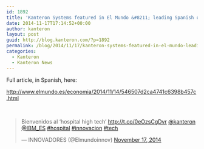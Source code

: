 ```yaml
---
id: 1892
title: 'Kanteron Systems featured in El Mundo &#8211; leading Spanish online information site and newspaper'
date: 2014-11-17T17:14:52+00:00
author: kanteron
layout: post
guid: http://blog.kanteron.com/?p=1892
permalink: /blog/2014/11/17/kanteron-systems-featured-in-el-mundo-leading-spanish-online-information-site-and-newspaper/
categories:
  - Kanteron
  - Kanteron News
---
```

Full article, in Spanish, here:

<a title="http://www.elmundo.es/economia/2014/11/14/546507d2ca4741c6398b457c.html" href="http://www.elmundo.es/economia/2014/11/14/546507d2ca4741c6398b457c.html" target="_blank">http://www.elmundo.es/economia/2014/11/14/546507d2ca4741c6398b457c.html</a>

&nbsp;

<blockquote class="twitter-tweet" lang="en">
  <p>
    Bienvenidos al &#8216;hospital high tech&#8217; <a href="http://t.co/0eOzsCgDvr">http://t.co/0eOzsCgDvr</a> <a href="https://twitter.com/kanteron">@kanteron</a> <a href="https://twitter.com/IBM_ES">@IBM_ES</a> <a href="https://twitter.com/hashtag/hospital?src=hash">#hospital</a> <a href="https://twitter.com/hashtag/innovacion?src=hash">#innovacion</a> <a href="https://twitter.com/hashtag/tech?src=hash">#tech</a>
  </p>
  
  <p>
    — INNOVADORES (@Elmundoinnov) <a href="https://twitter.com/Elmundoinnov/status/534297923044253697">November 17, 2014</a>
  </p>
</blockquote>